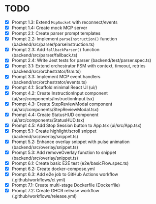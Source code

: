 # TODO

- [x] Prompt 1.3: Extend `McpSocket` with reconnect/events 
- [x] Prompt 1.4: Create mock MCP server 
- [x] Prompt 2.1: Create parser prompt templates 
- [x] Prompt 2.2: Implement `parseInstruction()` function (backend/src/parser/parseInstruction.ts) 
- [x] Prompt 2.3: Add `fallbackParser()` function (backend/src/parser/fallback.ts) 
- [x] Prompt 2.4: Write Jest tests for parser (backend/test/parser.spec.ts) 
- [x] Prompt 3.1: Extend orchestrator FSM with context, timeout, retries (backend/src/orchestrator/fsm.ts) 
- [x] Prompt 3.3: Implement MCP event handlers (backend/src/orchestrator/events.ts) 
- [x] Prompt 4.1: Scaffold minimal React UI (ui/) 
- [x] Prompt 4.2: Create InstructionInput component (ui/src/components/InstructionInput.tsx) 
- [x] Prompt 4.3: Create StepReviewModal component (ui/src/components/StepReviewModal.tsx) 
- [x] Prompt 4.4: Create StatusHUD component (ui/src/components/StatusHUD.tsx) 
- [x] Prompt 4.5: Add Stop Session button to App.tsx (ui/src/App.tsx) 
- [x] Prompt 5.1: Create highlight/scroll snippet (backend/src/overlay/snippet.ts) 
- [x] Prompt 5.2: Enhance overlay snippet with pulse animation (backend/src/overlay/snippet.ts) 
- [x] Prompt 5.3: Add removeOverlay function to snippet (backend/src/overlay/snippet.ts) 
- [x] Prompt 6.1: Create basic E2E test (e2e/basicFlow.spec.ts) 
- [x] Prompt 6.2: Create docker-compose.yml 
- [x] Prompt 6.3: Add e2e job to GitHub Actions workflow (.github/workflows/ci.yml) 
- [x] Prompt 7.1: Create multi-stage Dockerfile (Dockerfile) 
- [x] Prompt 7.2: Create GHCR release workflow (.github/workflows/release.yml) 